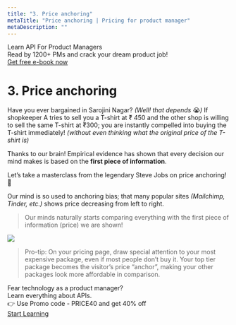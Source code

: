 ```yaml
---
title: "3. Price anchoring"
metaTitle: "Price anchoring | Pricing for product manager"
metaDescription: ""
---
```


<div class="card-1-container">
<div class="left-side"> 
<div class="left-info">
  <div class="h3"> <span>  Learn API For Product Managers </span> </div>
  <div class="h3-meta"> Read by 1200+ PMs and crack your dream product job!</div>
</div>

</div>
<div class="right-side">
<div class="btn btn-primary">
   <a class="link" href="https://apiforpm.tech?utm_source=pricingebook"> Get free e-book now </a>
</div>    
</div>
</div>

# 3. Price anchoring

Have you ever bargained in Sarojini Nagar? *(Well! that depends* 😭*)* If shopkeeper A tries to sell you a T-shirt at ₹ 450 and the other shop is willing to sell the same T-shirt at ₹300; you are instantly compelled into buying the T-shirt immediately! *(without even thinking what the original price of the T-shirt is)*

Thanks to our brain! Empirical evidence has shown that every decision our mind makes is based on the **first piece of information**.

Let’s take a masterclass from the legendary Steve Jobs on price anchoring! 🎉

Our mind is so used to anchoring bias; that many popular sites *(Mailchimp, Tinder, etc.)* shows price decreasing from left to right.

> Our minds naturally starts comparing everything with the first piece of information (price) we are shown!


<div class="img-center img-70">

<img src="https://cdn.substack.com/image/fetch/w_1456,c_limit,f_auto,q_auto:good,fl_progressive:steep/https%3A%2F%2Fbucketeer-e05bbc84-baa3-437e-9518-adb32be77984.s3.amazonaws.com%2Fpublic%2Fimages%2F76f55b51-0001-474d-98e7-67a6761dbbfa_1098x717.png" />

</div>

> Pro-tip: On your pricing page, draw special attention to your most expensive package,  even if most people don’t buy it. Your top tier package becomes the visitor’s price “anchor”, making your other packages look more affordable in comparison.


<div class="card-1-container">
<div class="left-side"> 
<div class="left-info">
  <div class="h3"> <span>  Fear technology as a product manager? </span> </div>
  <div class="h3-meta"> Learn everything about APIs. </div>
    <div class="h4-meta mt-4"> 👉 Use Promo code - PRICE40 and get 40% off</div>
</div>

</div>
<div class="right-side">
<div class="btn btn-primary">
   <a class="link" href="https://apiforpm.tech?utm_source=pricingebook"> Start Learning </a>
</div>    
</div>
</div> 
